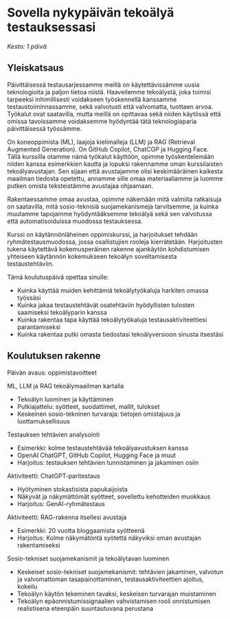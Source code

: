 # Sovella nykypäivän tekoälyä testauksessasi

*Kesto: 1 päivä* 

## Yleiskatsaus

Päivittäisessä testausarjessamme meillä on käytettävissämme uusia teknologioita ja paljon tietoa niistä. Haaveilemme tekoälystä, joka toimisi tarpeeksi inhimillisesti voidakseen työskennellä kanssamme testaustoiminnassamme, sekä valvotusti että valvomatta, tuottaen arvoa. Työkalut ovat saatavilla, mutta meillä on opittavaa sekä niiden käytössä että omissa tavoissamme voidaksemme hyödyntää tätä teknologiaparia päivittäisessä työssämme. 

On koneoppimista (ML), laajoja kielimalleja (LLM) ja RAG (Retrieval Augmented Generation). On GitHub Copilot, ChatCGP ja Hugging Face. Tällä kurssilla otamme nämä työkalut käyttöön, opimme työskentelemään niiden kanssa esimerkkien kautta ja lopuksi rakennamme oman kurssilaisten tekoälyavustajan. Sen sijaan että avustajamme olisi keskimääräinen kaikesta maailman tiedosta opetettu, annamme sille omaa materiaaliamme ja luomme putken omista teksteistämme avustajaa ohjaamaan. 

Rakentaessamme omaa avustaa, opimme näkemään mitä valmiita ratkaisuja on saatavilla, mitä sosio-teknisiä suojamekanismeja tarvitsemme, ja kuinka muutamme tapojamme hyödyntääksemme tekoälyä sekä sen valvotussa että automatisoiduissa muodossa testauksessa. 

Kurssi on käytännönläheinen oppimiskurssi, ja harjoitukset tehdään ryhmätestausmuodossa, jossa osallistujien rooleja kierrätetään. Harjoitusten tukena käytettävä kokemusperäinen rakenne ajankäytön kohdistumisen yhteiseen käytännön kokemukseen tekoälyn soveltamisesta testaustehtäviin.

Tämä koulutuspäivä opettaa sinulle:

* Kuinka käyttää muiden kehittämiä tekoälytyökaluja harkiten omassa työssäsi
* Kuinka jakaa testaustehtävät osatehtäviin hyödyllisten tulosten saamiseksi tekoälyparin kanssa
* Kuinka rakentaa tapa käyttää tekoälytyökaluja testausaktiviteettiesi parantamiseksi
* Kuinka rakentaa putki omasta tiedostasi tekoälyversioon sinusta itsestäsi

## Koulutuksen rakenne

Päivän avaus: oppimistavoitteet

ML, LLM ja RAG tekoälymaailman kartalla

* Tekoälyn luominen ja käyttäminen
* Putkiajattelu: syötteet, suodattimet, mallit, tulokset
* Keskeinen sosio-tekninen turvaraja: tietojen omistajuus ja luottamuksellisuus

Testauksen tehtävien analysointi

* Esimerkki: kolme testaustehtävää tekoälyavustuksen kanssa
* OpenAI ChatGPT, GitHub Copilot, Hugging Face ja muut
* Harjoitus: testauksen tehtävien tunnistaminen ja jakaminen osiin

Aktiviteetti: ChatGPT-paritestaus

* Hyötyminen stokastisista papukaijoista
* Näkyvät ja näkymättömät syötteet, sovellettu kehotteiden muokkaus
* Harjoitus: GenAI-ryhmätestaus

Aktiviteetti: RAG-rakenna itsellesi avustaja

* Esimerkki: 20 vuotta bloggaamista syötteenä
* Harjoitus: Kolme näkymätöntä syötettä näkyviksi oman avustajan rakentamiseksi

Sosio-tekniset suojamekanismit ja tekoälytavan luominen

* Keskeiset sosio-tekniset suojamekanismit: tehtävien jakaminen, valvotun ja valvomattoman tasapainottaminen, testausaktiviteettien ajoitus, kokeilu
* Tekoälyn käytön tekeminen tavaksi, keskeisen turvarajan muistaminen
* Tekoälyn epäonnistumissignaalien vahvistamisen rooli onnistumisen realistisena eteenpäin suuntautuvana perustana